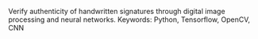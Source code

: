 Verify authenticity of handwritten signatures through digital image processing and neural networks.
Keywords: Python, Tensorflow, OpenCV, CNN
